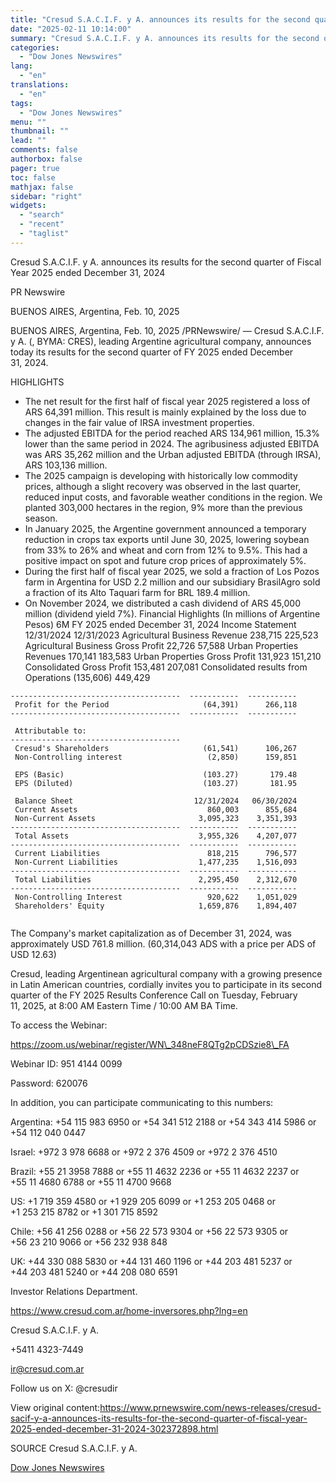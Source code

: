 ```yaml
---
title: "Cresud S.A.C.I.F. y A. announces its results for the second quarter of Fiscal Year 2025 ended December 31, 2024"
date: "2025-02-11 10:14:00"
summary: "Cresud S.A.C.I.F. y A. announces its results for the second quarter of Fiscal Year 2025 ended December 31, 2024PR NewswireBUENOS AIRES, Argentina, Feb. 10, 2025BUENOS AIRES, Argentina, Feb. 10, 2025 /PRNewswire/ — Cresud S.A.C.I.F. y A. (, BYMA: CRES), leading Argentine agricultural company, announces today its results for the second..."
categories:
  - "Dow Jones Newswires"
lang:
  - "en"
translations:
  - "en"
tags:
  - "Dow Jones Newswires"
menu: ""
thumbnail: ""
lead: ""
comments: false
authorbox: false
pager: true
toc: false
mathjax: false
sidebar: "right"
widgets:
  - "search"
  - "recent"
  - "taglist"
---
```


Cresud S.A.C.I.F. y A. announces its results for the second quarter of Fiscal Year 2025 ended December 31, 2024

PR Newswire

BUENOS AIRES, Argentina, Feb. 10, 2025

BUENOS AIRES, Argentina, Feb. 10, 2025 /PRNewswire/ — Cresud S.A.C.I.F. y A. (, BYMA: CRES), leading Argentine agricultural company, announces today its results for the second quarter of FY 2025 ended December 31, 2024.

HIGHLIGHTS

* The net result for the first half of fiscal year 2025 registered a loss of ARS 64,391 million. This result is mainly explained by the loss due to changes in the fair value of IRSA investment properties.
* The adjusted EBITDA for the period reached ARS 134,961 million, 15.3% lower than the same period in 2024. The agribusiness adjusted EBITDA was ARS 35,262 million and the Urban adjusted EBITDA (through IRSA), ARS 103,136 million.
* The 2025 campaign is developing with historically low commodity prices, although a slight recovery was observed in the last quarter, reduced input costs, and favorable weather conditions in the region. We planted 303,000 hectares in the region, 9% more than the previous season.
* In January 2025, the Argentine government announced a temporary reduction in crops tax exports until June 30, 2025, lowering soybean from 33% to 26% and wheat and corn from 12% to 9.5%. This had a positive impact on spot and future crop prices of approximately 5%.
* During the first half of fiscal year 2025, we sold a fraction of Los Pozos farm in Argentina for USD 2.2 million and our subsidiary BrasilAgro sold a fraction of its Alto Taquari farm for BRL 189.4 million.
* On November 2024, we distributed a cash dividend of ARS 45,000 million (dividend yield 7%). Financial Highlights (In millions of Argentine Pesos) 6M FY 2025 ended December 31, 2024 Income Statement 12/31/2024 12/31/2023 Agricultural Business Revenue 238,715 225,523 Agricultural Business Gross Profit 22,726 57,588 Urban Properties Revenues 170,141 183,583 Urban Properties Gross Profit 131,923 151,210 Consolidated Gross Profit 153,481 207,081 Consolidated results from Operations (135,606) 449,429

```
--------------------------------------  -----------  -----------   
 Profit for the Period                     (64,391)      266,118   
--------------------------------------  -----------  -----------   
   
 Attributable to:   
--------------------------------------   
 Cresud's Shareholders                     (61,541)      106,267   
 Non-Controlling interest                   (2,850)      159,851   
   
 EPS (Basic)                               (103.27)       179.48   
 EPS (Diluted)                             (103.27)       181.95   
   
 Balance Sheet                           12/31/2024   06/30/2024   
 Current Assets                             860,003      855,684   
 Non-Current Assets                       3,095,323    3,351,393   
--------------------------------------  -----------  -----------   
 Total Assets                             3,955,326    4,207,077   
--------------------------------------  -----------  -----------   
 Current Liabilities                        818,215      796,577   
 Non-Current Liabilities                  1,477,235    1,516,093   
--------------------------------------  -----------  -----------   
 Total Liabilities                        2,295,450    2,312,670   
--------------------------------------  -----------  -----------   
 Non-Controlling Interest                   920,622    1,051,029   
 Shareholders' Equity                     1,659,876    1,894,407   
 
```

The Company's market capitalization as of December 31, 2024, was approximately USD 761.8 million. (60,314,043 ADS with a price per ADS of USD 12.63)

Cresud, leading Argentinean agricultural company with a growing presence in Latin American countries, cordially invites you to participate in its second quarter of the FY 2025 Results Conference Call on Tuesday, February 11, 2025, at 8:00 AM Eastern Time / 10:00 AM BA Time.

To access the Webinar:

https://zoom.us/webinar/register/WN\_348neF8QTg2pCDSzie8\_FA

Webinar ID: 951 4144 0099

Password: 620076

In addition, you can participate communicating to this numbers:

Argentina: +54 115 983 6950 or +54 341 512 2188 or +54 343 414 5986 or +54 112 040 0447

Israel: +972 3 978 6688 or +972 2 376 4509 or +972 2 376 4510

Brazil: +55 21 3958 7888 or +55 11 4632 2236 or +55 11 4632 2237 or +55 11 4680 6788 or +55 11 4700 9668

US: +1 719 359 4580 or +1 929 205 6099 or +1 253 205 0468 or +1 253 215 8782 or +1 301 715 8592

Chile: +56 41 256 0288 or +56 22 573 9304 or +56 22 573 9305 or +56 23 210 9066 or +56 232 938 848

UK: +44 330 088 5830 or +44 131 460 1196 or +44 203 481 5237 or +44 203 481 5240 or +44 208 080 6591

Investor Relations Department.

https://www.cresud.com.ar/home-inversores.php?lng=en

Cresud S.A.C.I.F. y A.

+5411 4323-7449

ir@cresud.com.ar

Follow us on X: @cresudir

View original content:https://www.prnewswire.com/news-releases/cresud-sacif-y-a-announces-its-results-for-the-second-quarter-of-fiscal-year-2025-ended-december-31-2024-302372898.html

SOURCE Cresud S.A.C.I.F. y A.

[Dow Jones Newswires](https://www.tradingview.com/news/DJN_DN20250210012529:0/)
